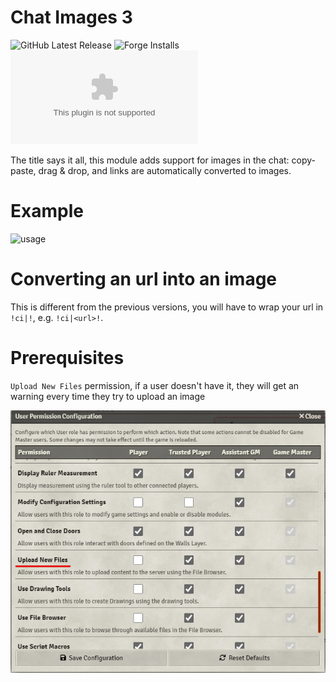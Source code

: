 # Chat Images 3
![GitHub Latest Release](https://img.shields.io/github/release/bmarian/chat-images?style=for-the-badge)
![Forge Installs](https://img.shields.io/badge/dynamic/json?label=Forge%20Installs&query=package.installs&suffix=%25&url=https%3A%2F%2Fforge-vtt.com%2Fapi%2Fbazaar%2Fpackage%2Fchat-images&colorB=4aa94a&style=for-the-badge)
![Downloads](https://img.shields.io/github/downloads/bmarian/chat-images/latest/module.zip?style=for-the-badge)

The title says it all, this module adds support for images in the chat: copy-paste, drag & drop, and links are automatically converted to images.

# Example
![usage](./readme/example.gif)

# Converting an url into an image
This is different from the previous versions, you will have to wrap your url in `!ci|!`, e.g. `!ci|<url>!`.

# Prerequisites

`Upload New Files` permission, if a user doesn't have it, they will get an warning every time they try to upload an image

![usage](./readme/upload_permissions.png)

